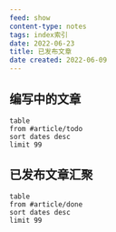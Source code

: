 ```yaml
---
feed: show
content-type: notes
tags: index索引
date: 2022-06-23
title: 已发布文章
date created: 2022-06-09
---
```


## 

## 编写中的文章
```dataview
table 
from #article/todo 
sort dates desc
limit 99
```
 

## 已发布文章汇聚
```dataview
table 
from #article/done
sort dates desc
limit 99
```